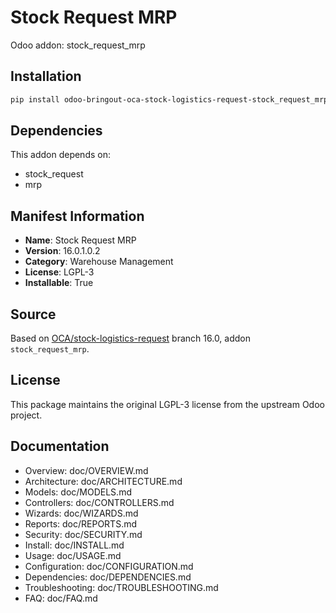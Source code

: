# Stock Request MRP

Odoo addon: stock_request_mrp

## Installation

```bash
pip install odoo-bringout-oca-stock-logistics-request-stock_request_mrp
```

## Dependencies

This addon depends on:
- stock_request
- mrp

## Manifest Information

- **Name**: Stock Request MRP
- **Version**: 16.0.1.0.2
- **Category**: Warehouse Management
- **License**: LGPL-3
- **Installable**: True

## Source

Based on [OCA/stock-logistics-request](https://github.com/OCA/stock-logistics-request) branch 16.0, addon `stock_request_mrp`.

## License

This package maintains the original LGPL-3 license from the upstream Odoo project.

## Documentation

- Overview: doc/OVERVIEW.md
- Architecture: doc/ARCHITECTURE.md
- Models: doc/MODELS.md
- Controllers: doc/CONTROLLERS.md
- Wizards: doc/WIZARDS.md
- Reports: doc/REPORTS.md
- Security: doc/SECURITY.md
- Install: doc/INSTALL.md
- Usage: doc/USAGE.md
- Configuration: doc/CONFIGURATION.md
- Dependencies: doc/DEPENDENCIES.md
- Troubleshooting: doc/TROUBLESHOOTING.md
- FAQ: doc/FAQ.md
